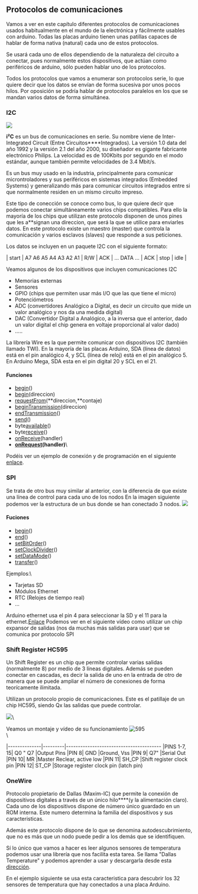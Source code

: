 ## Protocolos de comunicaciones

Vamos a ver en este capítulo diferentes protocolos de comunicaciones usados habitualmente en el mundo de la electrónica y fácilmente usables con arduino. Todas las placas arduino tienen unas patillas capaces de hablar de forma nativa (natural) cada uno de estos protocolos.

Se usará cada uno de ellos dependiendo de la naturaleza del circuito a conectar, pues normalmente estos dispositivos, que actúan como
periféricos de arduino, sólo pueden hablar uno de los protocolos.

Todos los protocolos que vamos a enumerar son protocolos serie, lo que quiere decir que los datos se envían de forma sucesiva por unos pocos hilos. Por oposición se podría hablar de protocolos paralelos en los que se mandan varios datos de forma simultánea.

### I2C
![](https://lh6.googleusercontent.com/dv6KY1JLtHFyJQDwPKu8bywYQ6qadb858uYg-FYa9n4u4zLkwt9gNB6WNf7Ojc2n0d1L1_v8ZGUaZVj0u5wCwmMxrTLxXB9sWC7ML37KgQRSUB3Xj-0)

**i²C** es un bus de comunicaciones en serie. Su nombre viene de Inter-Integrated Circuit (Entre Circuitos****Integrados). La versión 1.0 data del año 1992 y la versión 2.1 del año 2000, su diseñador es gigante fabricante electrónico Philips. La velocidad es de 100Kbits por segundo en el modo estándar, aunque también permite velocidades de 3.4 Mbit/s. 

Es un bus muy usado en la industria, principalmente para comunicar microntroladores y sus periféricos en sistemas integrados (Embedded
Systems) y generalizando más para comunicar circuitos integrados entre si que normalmente residen en un mismo circuito impreso. 


Este tipo de conección se conoce como bus, lo que quiere decir que podemos conectar simultáneamente varios chips compatibles. Para ello la mayoría de los chips que utilizan este protocolo disponen de unos pines que les a**signan una direccion, que será la que se utilice para enviarles datos. En este protocolo existe un maestro (master) que controla la comunicación y varios esclavos (slaves) que responde a sus peticiones.


Los datos se incluyen en un paquete I2C con el siguiente formato:

| start | A7 A6 A5 A4 A3 A2 A1 | R/W | ACK | ... DATA ... | ACK | stop | idle |

Veamos algunos de los dispositivos que incluyen comunicaciones I2C

-   Memorias externas
-   Sensores
-   GPIO (chips que permiten usar más I/O que las que tiene el micro)
-   Potenciómetros
-   ADC (convertidores Analógico a Digital, es decir un circuito que mide un valor analógico y nos da una medida digital)
-   DAC (Convertidor Digital a Analógico, a la inversa que el anterior, dado un valor digital el chip genera en voltaje proporcional al valor dado)
-   .....


La librería Wire es la que permite comunicar con dispositivos I2C (también llamado TWI). En la mayoría de las placas Arduino, SDA
(línea de datos) está en el pin analógico 4, y SCL (línea de reloj) está en el pin analógico 5. En Arduino Mega, SDA esta en el pin digital 20 y SCL en el 21.

#### Funciones

-   [begin](http://arduino.cc/es/Reference/WireBegin)()
-   [begin](http://arduino.cc/es/Reference/WireBegin)(direccion)
-   [requestFrom](http://arduino.cc/es/Reference/WireRequestFrom)(**direccion,**contaje)
-   [beginTransmission](http://arduino.cc/es/Reference/WireBeginTransmission)(direccion)
-   [endTransmission](http://arduino.cc/es/Reference/WireEndTransmission)()
-   [send](http://arduino.cc/es/Reference/WireSend)()
-   byte[available](http://arduino.cc/es/Reference/WireAvailable)()
-   byte[receive](http://arduino.cc/es/Reference/WireReceive)()[](http://arduino.cc/es/Reference/WireOnReceive)
-   [onReceive](http://arduino.cc/es/Reference/WireOnReceive)(handler)**[](http://arduino.cc/es/Reference/WireOnRequest)**
-   **[onRequest](http://arduino.cc/es/Reference/WireOnRequest)(handler)**\


Podéis ver un ejemplo de conexión y de programación en el siguiente [enlace](http://www.hispavila.com/3ds/atmega/i2c-eeprom.html).


### SPI

Se trata de otro bus muy similar al anterior, con la diferencia de que existe una línea de control para cada uno de los nodos
En la imagen siguiente podemos ver la estructura de un bus donde se han conectado 3 nodos. 
![](https://lh4.googleusercontent.com/jXuLm-_RRwXqNrhjO_xjqa-v7-OoInLEEYFuTG0m6H4glONkOPq4r39EioDdU13u68Debvv1P9nXp-_E-B0XlBaGrUtRozY4xUnwu5ah9A1sohqwCDY)

#### Fuciones


-   [begin](http://arduino.cc/en/Reference/SPIBegin)()
-   [end](http://arduino.cc/en/Reference/SPIEnd)()
-   [setBitOrder](http://arduino.cc/en/Reference/SPISetBitOrder)()
-   [setClockDivider](http://arduino.cc/en/Reference/SPISetClockDivider)()
-   [setDataMode](http://arduino.cc/en/Reference/SPISetDataMode)()
-   [transfer](http://arduino.cc/en/Reference/SPITransfer)()


Ejemplos:\

-   Tarjetas SD
-   Módulos Ethernet
-   RTC (Relojes de tiempo real)
-   ...


Arduino ethernet usa el pin 4 para seleccionar la SD y el 11 para la ethernet.[Enlace](http://arduino.cc/en/uploads/Main/arduino-ethernet-schematic.pdf) Podemos ver en el siguiente vídeo como utilizar un chip expansor de salidas (nos da muchas más salidas para usar) que se comunica por protocolo SPI



### Shift Register HC595


Un Shift Register es un chip que permite controlar varias salidas (normalmente 8) por medio de 3 líneas digitales. Además se pueden conectar en cascadas, es decir la salida de uno en la entrada de otro de manera que se puede ampliar el número de conexiones de forma teorícamente ilimitada.

Utilizan un protocolo propio de comunicaciones. Este es el patillaje de un chip HC595, siendo Qx las salidas que puede controlar.

![](https://lh6.googleusercontent.com/Hq8nkB9CnjbkbWpnfi3nVOkrrJBix91rQ34OUoXRl64IwpR5CJpsrAT0-VHWne1dK8VaaXoQ4SThHIwdlBC5pbfhji99WBBDgRowaqD--5O87Rodp5o)\

Veamos un montaje y vídeo de su funcionamiento 
![595](http://ecampus.ugr.es/moodle/draftfile.php/900/user/draft/842052535/595.png "595")\
\


|--------------|---------|----------------------------------------
|PINS 1-7, 15|   Q0 " Q7   |Output Pins
|PIN 8|          GND       |Ground, Vss
|PIN 9|          Q7"       |Serial Out
|PIN 10|         MR        |Master Reclear, active low
|PIN 11|         SH_CP    |Shift register clock pin
|PIN 12|         ST_CP    |Storage register clock pin (latch pin)





### OneWire

Protocolo propietario de Dallas (Maxim-IC) que permite la conexión de dispositivos digitales a través de un único hilo****(y la alimentación claro). Cada uno de los dispositivos dispone de número único guardado en un ROM interna. Este numero determina la familia del dispositivos y sus caracteristicas. 

Además este protocolo dispone de lo que se denomina autodescubrimiento, que no es más que un nodo puede pedir a los demás que se identifiquen.

Sí lo único que vamos a hacer es leer algunos sensores de temperatura podemos usar una librería que nos facilita esta tarea. Se llama "Dallas Temperature" y podemos aprender a usar y descargarla desde esta [dirección](http://milesburton.com/Dallas_Temperature_Control_Library).

En el ejemplo siguiente se usa esta caracteristica para descubrir los 32 sensores de temperatura que hay conectados a una placa Arduino.
